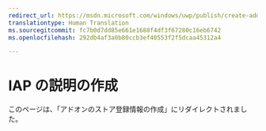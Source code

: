 ```yaml
---
redirect_url: https://msdn.microsoft.com/windows/uwp/publish/create-add-on-store-listings
translationtype: Human Translation
ms.sourcegitcommit: fc7b0d7dd85e661e1688f4df3f67280c16eb6742
ms.openlocfilehash: 292db4af3a0b80ccb3ef40553f2f5dcaa45312a4

---
```


# IAP の説明の作成

このページは、「アドオンのストア登録情報の作成」にリダイレクトされました。


<!--HONumber=Aug16_HO5-->


